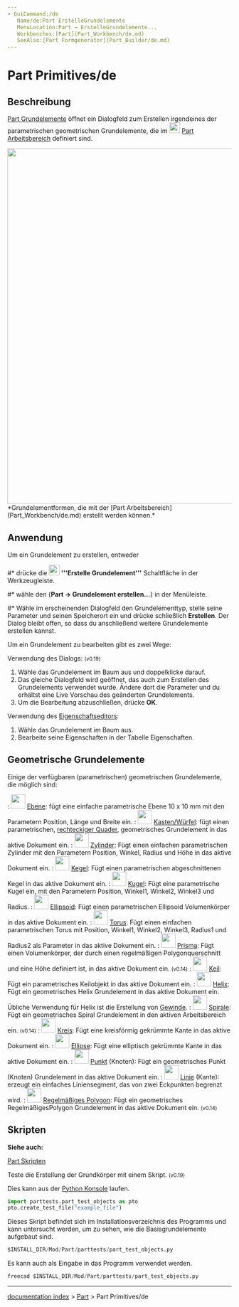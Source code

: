 ```yaml
---
- GuiCommand:/de
   Name/de:Part ErstelleGrundelemente
   MenuLocation:Part → ErstelleGrundelemente...
   Workbenches:[Part](Part_Workbench/de.md)
   SeeAlso:[Part Formgenerator](Part_Builder/de.md)
---
```


# Part Primitives/de

## Beschreibung

[Part Grundelemente](Part_Primitives/de.md) öffnet ein Dialogfeld zum Erstellen irgendeines der parametrischen geometrischen Grundelemente, die im <img alt="" src=images/Workbench_Part.svg  style="width:24px;"> [Part Arbeitsbereich](Part_Workbench/de.md) definiert sind.

<img alt="" src=images/Part_Primitives_example.png  style="width:800px;"> 
*Grundelementformen, die mit der [Part Arbeitsbereich](Part_Workbench/de.md) erstellt werden können.*

## Anwendung

Um ein Grundelement zu erstellen, entweder

\#\* drücke die **<img src="images/Part_Primitives.svg" width=24px> '''Erstelle Grundelement'''** Schaltfläche in der Werkzeugleiste.

\#\* wähle den {**Part → Grundelement erstellen...**} in der Menüleiste.

\#\* Wähle im erscheinenden Dialogfeld den Grundelementtyp, stelle seine Parameter und seinen Speicherort ein und drücke schließlich **Erstellen**. Der Dialog bleibt offen, so dass du anschließend weitere Grundelemente erstellen kannst.

Um ein Grundelement zu bearbeiten gibt es zwei Wege:

Verwendung des Dialogs: <small>(v0.19)</small> 

1.  Wähle das Grundelement im Baum aus und doppelklicke darauf.
2.  Das gleiche Dialogfeld wird geöffnet, das auch zum Erstellen des Grundelements verwendet wurde. Ändere dort die Parameter und du erhältst eine Live Vorschau des geänderten Grundelements.
3.  Um die Bearbeitung abzuschließen, drücke **OK**.

Verwendung des [Eigenschaftseditors](Property_editor/de.md):

1.  Wähle das Grundelement im Baum aus.
2.  Bearbeite seine Eigenschaften in der Tabelle Eigenschaften.

## Geometrische Grundelemente 


<div class="mw-translate-fuzzy">

Einige der verfügbaren (parametrischen) geometrischen Grundelemente, die möglich sind:

:   <img alt="" src=images/Part_Plane.svg  style="width:32px;"> [Ebene](Part_Plane/de.md): fügt eine einfache parametrische Ebene 10 x 10 mm mit den Parametern Position, Länge und Breite ein.
:   <img alt="" src=images/Tree_Part_Box_Parametric.svg  style="width:32px;"> [Kasten/Würfel](Part_Box/de.md): fügt einen parametrischen, [rechteckiger Quader](http://en.wikipedia.org/wiki/Cuboid#Rectangular_cuboid), geometrisches Grundelement in das aktive Dokument ein.
:   <img alt="" src=images/Tree_Part_Cylinder_Parametric.svg  style="width:32px;"> [Zylinder](Part_Cylinder/de.md): Fügt einen einfachen parametrischen Zylinder mit den Parametern Position, Winkel, Radius und Höhe in das aktive Dokument ein.
:   <img alt="" src=images/Tree_Part_Cone_Parametric.svg  style="width:32px;"> [Kegel](Part_Cone/de.md): Fügt einen parametrischen abgeschnittenen Kegel in das aktive Dokument ein.
:   <img alt="" src=images/Tree_Part_Sphere_Parametric.svg  style="width:32px;"> [Kugel](Part_Sphere/de.md): Fügt eine parametrische Kugel ein, mit den Parametern Position, Winkel1, Winkel2, Winkel3 und Radius.
:   <img alt="" src=images/Part_Ellipsoid.svg  style="width:32px;"> [Ellipsoid](Part_Ellipsoid/de.md): Fügt einen parametrischen Ellipsoid Volumenkörper in das aktive Dokument ein.
:   <img alt="" src=images/Tree_Part_Torus_Parametric.svg  style="width:32px;"> [Torus](Part_Torus/de.md): Fügt einen einfachen parametrischen Torus mit Position, Winkel1, Winkel2, Winkel3, Radius1 und Radius2 als Parameter in das aktive Dokument ein.
:   <img alt="" src=images/Part_Prism.svg  style="width:32px;"> [Prisma](Part_Prism/de.md): Fügt einen Volumenkörper, der durch einen regelmäßigen Polygonquerschnitt und eine Höhe definiert ist, in das aktive Dokument ein. <small>(v0.14)</small> 
:   <img alt="" src=images/Part_Wedge.svg  style="width:32px;"> [Keil](Part_Wedge/de.md): Fügt ein parametrisches Keilobjekt in das aktive Dokument ein.
:   <img alt="" src=images/Part_Helix.svg  style="width:32px;"> [Helix](Part_Helix/de.md): Fügt ein geometrisches Helix Grundelement in das aktive Dokument ein. Übliche Verwendung für Helix ist die Erstellung von [Gewinde](Thread_for_Screw_Tutorial/de.md).
:   <img alt="" src=images/Part_Spiral.svg  style="width:32px;"> [Spirale](Part_Spiral/de.md): Fügt ein geometrisches Spiral Grundelement in den aktiven Arbeitsbereich ein. <small>(v0.14)</small> 
:   <img alt="" src=images/Part_Circle.svg  style="width:32px;"> [Kreis](Part_Circle/de.md): Fügt eine kreisförmig gekrümmte Kante in das aktive Dokument ein.
:   <img alt="" src=images/Part_Ellipse.svg  style="width:32px;"> [Ellipse](Part_Ellipse/de.md): Fügt eine elliptisch gekrümmte Kante in das aktive Dokument ein.
:   <img alt="" src=images/Part_Point.svg  style="width:32px;"> [Punkt](Part_Point.md) (Knoten): Fügt ein geometrisches Punkt (Knoten) Grundelement in das aktive Dokument ein.
:   <img alt="" src=images/Part_Line.svg  style="width:32px;"> [Linie](Part_Line/de.md) (Kante): erzeugt ein einfaches Liniensegment, das von zwei Eckpunkten begrenzt wird.
:   <img alt="" src=images/Part_RegularPolygon.svg  style="width:32px;"> [Regelmäßiges Polygon](Part_RegularPolygon/de.md): Fügt ein geometrisches RegelmäßigesPolygon Grundelement in das aktive Dokument ein. <small>(v0.14)</small> 


</div>

## Skripten


**Siehe auch:**

[Part Skripten](Part_scripting/de.md)

Teste die Erstellung der Grundkörper mit einem Skript. <small>(v0.19)</small> 

Dies kann aus der [Python Konsole](Python_console/de.md) laufen. 
```python
import parttests.part_test_objects as pto
pto.create_test_file("example_file")
```

Dieses Skript befindet sich im Installationsverzeichnis des Programms und kann untersucht werden, um zu sehen, wie die Basisgrundelemente aufgebaut sind. 
```python
$INSTALL_DIR/Mod/Part/parttests/part_test_objects.py
```

Es kann auch als Eingabe in das Programm verwendet werden. 
```python
freecad $INSTALL_DIR/Mod/Part/parttests/part_test_objects.py
```

---
[documentation index](../README.md) > [Part](Part_Workbench.md) > Part Primitives/de

